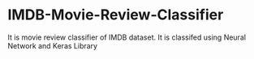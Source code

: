 # IMDB-Movie-Review-Classifier
It is movie review classifier of IMDB dataset. It is classifed using Neural Network and Keras Library
